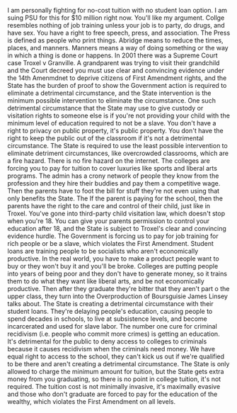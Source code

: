 I am personally fighting for no-cost tuition with no student loan option. I am suing PSU for this for $10 million right now. You'll like my argument. Collge resembles nothing of job training unless your job is to party, do drugs, and have sex.
You have a right to free speech, press, and association. The Press is defined as people who print things. Abridge means to reduce the times, places, and manners. Manners means a way of doing something or the way in which a thing is done or happens.
In 2001 there was a Supreme Court case Troxel v Granville. A grandparent was trying to visit their grandchild and the Court decreed you must use clear and convincing evidence under the 14th Amenmdnet to deprive citizens of First Amendment rights, and the State has the burden of proof to show the Government action is required to eliminate a detrimental circumstance, and the State intervention is the minimum possible intervention to eliminate the circumstance. One such detrimental circumstance that the State may use to give custody or visitation rights to someone else is if you're not providing your child with the minimum level of education required to not be a slave.
You don't have a right to privacy on public property, it's public property. You don't have the right to keep the public out of the classroom if it's not a detrimental circumstance. The State is required to use the least possible intervention to eliminate detriment circumstances, like overcrowded classrooms, which are a fire hazard. There is no fire hazard on the internet.
The colleges are forcing you to pay for tuition to cover luxuries like sports and liberal arts programs. The admin has a crony network of people they know from the profession and they hire their buddies and pay them a competitive wage. Then the parents have to foot the bill for stuff they're not even using that only benefits the State. The
If the parent is paying for the school, then the parents have the right to the care and control of their child, just like in Troxel. You've gone into third-party child visitation law, which doesn't stop when you're 18. You can give your parents permission to control your education after 18, and the State is subject to Troxel's clear and convincing evidence hurdle.
The Government is forcing us to pay for job training for rich people or be a slave, which violates the First Amendment. Student loans are training people to be socialists who aren't economically productive. In the real world, you have to make a product people want to buy or they won't buy it and you'll be broke. Colleges are putting people into years of being poor and they don't have to generate money, so it trains them to do what they want like liberal arts, and be not economically productive. Then after they graduate they're bitter that they aren't part o the upper class, they turn into the Overproduction of Boursguisie James Linsey talks about.
The State is creating a detrimental circumstance with their student loans. They're delaying people's education, causing people to spend decades in schools, to live at subsistence levels, and become incarcerated and used for slave labor. The number one cure for criminal recidivism (i.e. people who commit more crimes) is getting an education. It's detrimental for the public to deny access to colleges to criminals because it causes recidivism when the criminals need money.
We have equal right to access to the school, they can't kick us out if we're qualified to be there and aren't creating a detrimental circumstance. The State is only allowed to charge the minimum amount for tuition, but the State gets extra money from you graduating, so there is no point in college tuition, it's not required. The tuition cost is not minimally invasive, it's maximally evasive and those who don't graduate are forced to pay for the education of the wealthy, which violates the First Amendment on all levels.
